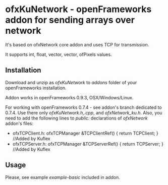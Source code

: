# ofxKuNetwork - openFrameworks addon for sending arrays over network

It's based on ofxNetwork core addon and uses TCP for transmission.

It supports int, float, vector<int>, vector<float>, ofPixels values. 

## Installation

Download and unzip as *ofxKuNetwork* to *addons* folder of your openFrameworks installation.

Addon works in openFrameworks 0.9.3, OSX/Windows/Linux.

For working with openFrameworks 0.7.4 - see addon's branch dedicated to 0.7.4. Use there only *ofxKuNetwork.h,.cpp*, and *ofxNetwork_ku.h*.
Also, you need to add the following lines to *public:* declarations of *ofxNetwork* addon's files:
* ofxTCPClient.h: ofxTCPManager	&TCPClientRef() { return TCPClient; }	//Added by Kuflex
* ofxTCPServer.h: ofxTCPManager	&TCPServerRef() { return TCPServer; }	//Added by Kuflex

## Usage

Please, see example *example-basic* included in addon.

